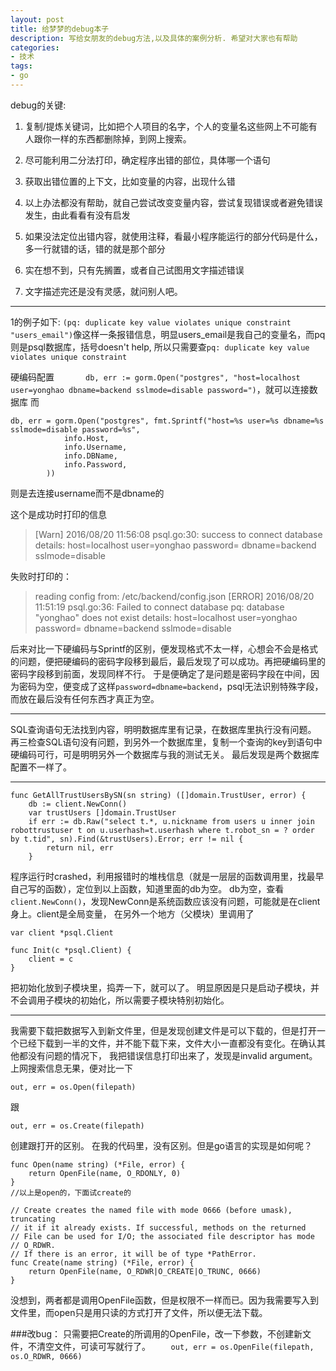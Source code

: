 ```yaml
---
layout: post
title: 给梦梦的debug本子
description: 写给女朋友的debug方法,以及具体的案例分析. 希望对大家也有帮助
categories:
- 技术
tags:
- go
---
```


debug的关键:

1. 复制/提炼关键词，比如把个人项目的名字，个人的变量名这些网上不可能有人跟你一样的东西都删除掉，到网上搜索。


2. 尽可能利用二分法打印，确定程序出错的部位，具体哪一个语句

3. 获取出错位置的上下文，比如变量的内容，出现什么错

4. 以上办法都没有帮助，就自己尝试改变变量内容，尝试复现错误或者避免错误发生，由此看看有没有启发

5. 如果没法定位出错内容，就使用注释，看最小程序能运行的部分代码是什么，多一行就错的话，错的就是那个部分

6. 实在想不到，只有先搁置，或者自己试图用文字描述错误

7. 文字描述完还是没有灵感，就问别人吧。

---
    

1的例子如下: 
```(pq: duplicate key value violates unique constraint "users_email")```像这样一条报错信息，明显users_email是我自己的变量名，而pq则是psql数据库，括号doesn't help, 所以只需要查```pq: duplicate key value violates unique constraint```

硬编码配置```        db, err := gorm.Open("postgres", "host=localhost user=yonghao dbname=backend sslmode=disable password=") ```，就可以连接数据库
而 

```
db, err = gorm.Open("postgres", fmt.Sprintf("host=%s user=%s dbname=%s sslmode=disable password=%s",
			info.Host,
			info.Username,
			info.DBName,
			info.Password,
		)) 
```
则是去连接username而不是dbname的

这个是成功时打印的信息

> [Warn] 2016/08/20 11:56:08 psql.go:30: success to connect database <nil> details:  host=localhost user=yonghao password= dbname=backend sslmode=disable

失败时打印的：
> reading config from: /etc/backend/config.json
[ERROR] 2016/08/20 11:51:19 psql.go:36: Failed to connect database pq: database "yonghao" does not exist details:  host=localhost user=yonghao password= dbname=backend sslmode=disable

后来对比一下硬编码与Sprintf的区别，便发现格式不太一样，心想会不会是格式的问题，便把硬编码的密码字段移到最后，最后发现了可以成功。再把硬编码里的密码字段移到前面，发现同样不行。
于是便确定了是问题是密码字段在中间，因为密码为空，便变成了这样```password=dbname=backend```，psql无法识别特殊字段，而放在最后没有任何东西才真正为空。

---
    

SQL查询语句无法找到内容，明明数据库里有记录，在数据库里执行没有问题。
再三检查SQL语句没有问题，到另外一个数据库里，复制一个查询的key到语句中硬编码可行，可是明明另外一个数据库与我的测试无关。
最后发现是两个数据库配置不一样了。

---
    

```
func GetAllTrustUsersBySN(sn string) ([]domain.TrustUser, error) {
	db := client.NewConn()
	var trustUsers []domain.TrustUser
	if err := db.Raw("select t.*, u.nickname from users u inner join robottrustuser t on u.userhash=t.userhash where t.robot_sn = ? order by t.tid", sn).Find(&trustUsers).Error; err != nil {
		return nil, err
	}
```
程序运行时crashed，利用报错时的堆栈信息（就是一层层的函数调用里，找最早自己写的函数），定位到以上函数，知道里面的db为空。
db为空，查看```client.NewConn()```，发现NewConn是系统函数应该没有问题，可能就是在client身上。client是全局变量， 在另外一个地方（父模块）里调用了
```
var client *psql.Client

func Init(c *psql.Client) {
	client = c
}
```
把初始化放到子模块里，捣弄一下，就可以了。
明显原因是只是启动子模块，并不会调用子模块的初始化，所以需要子模块特别初始化。

---
    

我需要下载把数据写入到新文件里，但是发现创建文件是可以下载的，但是打开一个已经下载到一半的文件，并不能下载下来，文件大小一直都没有变化。在确认其他都没有问题的情况下， 我把错误信息打印出来了，发现是invalid argument。上网搜索信息无果，便对比一下

```
out, err = os.Open(filepath)
```

跟

```
out, err = os.Create(filepath)
```
创建跟打开的区别。
在我的代码里，没有区别。但是go语言的实现是如何呢？

```
func Open(name string) (*File, error) {
	return OpenFile(name, O_RDONLY, 0)
}
//以上是open的，下面试create的

// Create creates the named file with mode 0666 (before umask), truncating
// it if it already exists. If successful, methods on the returned
// File can be used for I/O; the associated file descriptor has mode
// O_RDWR.
// If there is an error, it will be of type *PathError.
func Create(name string) (*File, error) {
	return OpenFile(name, O_RDWR|O_CREATE|O_TRUNC, 0666)
}
```
没想到，两者都是调用OpenFile函数，但是权限不一样而已。因为我需要写入到文件里，而open只是用只读的方式打开了文件，所以便无法下载。

###改bug：
只需要把Create的所调用的OpenFile，改一下参数，不创建新文件，不清空文件，可读可写就行了。
	```		out, err = os.OpenFile(filepath, os.O_RDWR, 0666) ```


